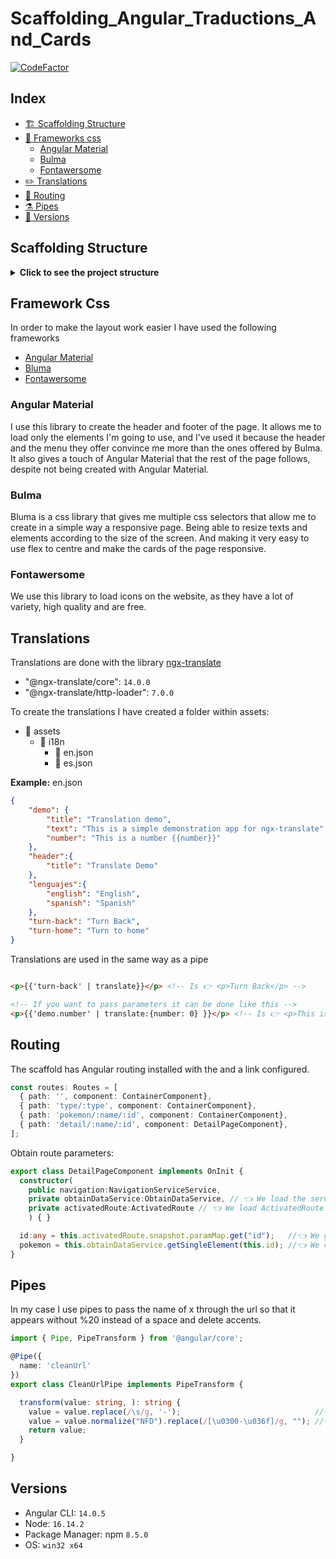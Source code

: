 # Scaffolding_Angular_Traductions_And_Cards

[![CodeFactor](https://www.codefactor.io/repository/github/nexus122/scaffolding_angular_traductions/badge)](https://www.codefactor.io/repository/github/nexus122/scaffolding_angular_traductions)

## Index
- [🏗️ Scaffolding Structure](#scaffolding-structure)
- [🎨 Frameworks css](#framework-css)
  - [Angular Material](#angular-material)
  - [Bulma](#bulma)
  - [Fontawersome](#fontawersome)
- [✏️ Translations](#translations)
- [🔗 Routing](#routing)
- [⚗️ Pipes](#pipes)
- [📜 Versions](#versions)

## Scaffolding Structure

<details>
  <summary><b>Click to see the project structure</b></summary>

````
- 📁 src
  - 📁 app
    - 📁 components
      - 📁 card
        - 📜 card.component.html
        - 📜 card.component.scss
        - 📜 card.component.ts
      - 📁 container
        - 📜 container.component.html
        - 📜 container.component.scss
        - 📜 container.component.ts
      - 📁 detail-page
        - 📜 detail-page.component.html
        - 📜 detail-page.component.scss
        - 📜 detail-page.component.ts
      - 📁 footer-component
        - 📜 footer-component.component.html
        - 📜 footer-component.component.scss
        - 📜 footer-component.component.ts
      - 📁 header-component
        - 📜 header-component.component.html
        - 📜 header-component.component.scss
        - 📜 header-component.component.ts
      - 📁 main-component
        - 📜 main-component.component.html
        - 📜 main-component.component.scss
        - 📜 main-component.component.ts
      - 📁 section
        - 📜 section.component.html
        - 📜 section.component.scss
        - 📜 section.component.ts
    - 📁 models      
    - 📁 pipes
      - 📜 clean-url.pipe.ts
    - 📁 services
      - 📜 navigation-service.service.ts
      - 📜 obtain-data.service.ts
    - 📜 app-routing.module.ts
    - 📜 app.module.ts
  - 📁 assets
    - 📁 i18n
      - 📜 en.json
      - 📜 es.json
  - 📁 environments
    - 📜 environment.prod.ts
    - 📜 environment.ts

  - 📜 favicon.ico
  - 📜 index.html
  - 📜 main.ts
  - 📜 polyfills.ts
  - 📜 styles.scss
  - 📜 test.ts
````
</details>

## Framework Css

In order to make the layout work easier I have used the following frameworks

- [Angular Material](https://material.angular.io/)
- [Bluma](https://bulma.io/)
- [Fontawersome](https://fontawesome.com/)

### Angular Material
I use this library to create the header and footer of the page.
It allows me to load only the elements I'm going to use, and I've used it because the header and the menu they offer convince me more than the ones offered by Bulma.
It also gives a touch of Angular Material that the rest of the page follows, despite not being created with Angular Material.

### Bulma
Bluma is a css library that gives me multiple css selectors that allow me to create in a simple way a responsive page.
Being able to resize texts and elements according to the size of the screen.
And making it very easy to use flex to centre and make the cards of the page responsive.

### Fontawersome
We use this library to load icons on the website, as they have a lot of variety, high quality and are free.

## Translations
Translations are done with the library [ngx-translate](https://github.com/ngx-translate/core)

- "@ngx-translate/core": `14.0.0`
- "@ngx-translate/http-loader": `7.0.0`

To create the translations I have created a folder within assets:
- 📁 assets
  - 📁 i18n
    - 📜 en.json
    - 📜 es.json

**Example:** en.json
```` json
{
    "demo": {
        "title": "Translation demo",
        "text": "This is a simple demonstration app for ngx-translate",
        "number": "This is a number {{number}}"
    },
    "header":{
        "title": "Translate Demo"
    },
    "lenguajes":{
        "english": "English",
        "spanish": "Spanish"
    },
    "turn-back": "Turn Back",
    "turn-home": "Turn to home"
}
````
Translations are used in the same way as a pipe
```` Html

<p>{{'turn-back' | translate}}</p> <!-- Is 👉 <p>Turn Back</p> -->

<!-- If you want to pass parameters it can be done like this -->
<p>{{'demo.number' | translate:{number: 0} }}</p> <!-- Is 👉 <p>This is a number 0 </p> -->
````

## Routing
The scaffold has Angular routing installed with the <router-outlet> and a link configured.

```Typescript
const routes: Routes = [
  { path: '', component: ContainerComponent},
  { path: 'type/:type', component: ContainerComponent},
  { path: 'pokemon/:name/:id', component: ContainerComponent},
  { path: 'detail/:name/:id', component: DetailPageComponent},
];
```

Obtain route parameters:

```Typescript
export class DetailPageComponent implements OnInit {  
  constructor(
    public navigation:NavigationServiceService,
    private obtainDataService:ObtainDataService, // 👈 We load the service to obtain data
    private activatedRoute:ActivatedRoute // 👈 We load ActivatedRoute to find the parameter for the url
    ) { } 

  id:any = this.activatedRoute.snapshot.paramMap.get("id");   //👈 We get the route parameter
  pokemon = this.obtainDataService.getSingleElement(this.id); //👈 We call the service, passing it the type as a parameter
}
```

## Pipes
In my case I use pipes to pass the name of x through the url so that it appears without %20 instead of a space and delete accents.

```Typescript
import { Pipe, PipeTransform } from '@angular/core';

@Pipe({
  name: 'cleanUrl'
})
export class CleanUrlPipe implements PipeTransform {

  transform(value: string, ): string {
    value = value.replace(/\s/g, '-');                              //👈 clear white spaces
    value = value.normalize("NFD").replace(/[\u0300-\u036f]/g, ""); //👈 delete accents
    return value;
  }

}
```

## Versions
- Angular CLI: `14.0.5`
- Node: `16.14.2`
- Package Manager: npm `8.5.0`
- OS: `win32 x64`
